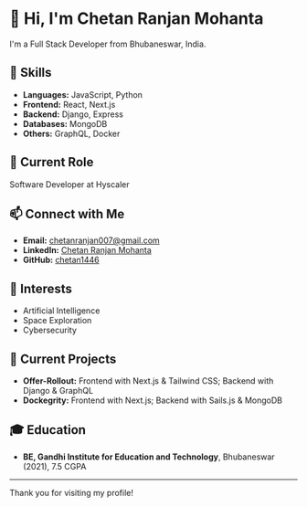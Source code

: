 # 👋 Hi, I'm Chetan Ranjan Mohanta

I'm a Full Stack Developer from Bhubaneswar, India.

## 🌟 Skills
- **Languages:** JavaScript, Python
- **Frontend:** React, Next.js
- **Backend:** Django, Express
- **Databases:** MongoDB
- **Others:** GraphQL, Docker

## 🚀 Current Role
Software Developer at Hyscaler

## 📫 Connect with Me
- **Email:** [chetanranjan007@gmail.com](mailto:chetanranjan007@gmail.com)
- **LinkedIn:** [Chetan Ranjan Mohanta](https://linkedin.com/in/chetan-ranjan-mohanta)
- **GitHub:** [chetan1446](https://github.com/chetan1446)

## 🌱 Interests
- Artificial Intelligence
- Space Exploration
- Cybersecurity

## 🔭 Current Projects
- **Offer-Rollout:** Frontend with Next.js & Tailwind CSS; Backend with Django & GraphQL
- **Dockegrity:** Frontend with Next.js; Backend with Sails.js & MongoDB

## 🎓 Education
- **BE, Gandhi Institute for Education and Technology**, Bhubaneswar (2021), 7.5 CGPA

---

Thank you for visiting my profile!
